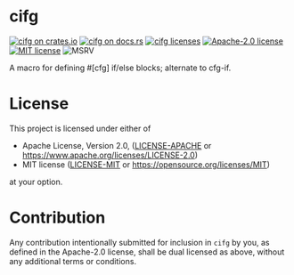 # cifg

[![cifg on crates.io][crates-shield]][crates-url]
[![cifg on docs.rs][docs-shield]][docs-url]
[![cifg licenses][license-shield]](#)
[![Apache-2.0 license][apache-shield]](LICENSE-APACHE)
[![MIT license][mit-shield]](LICENSE-MIT)
![MSRV][msrv-shield]

A macro for defining #[cfg] if/else blocks; alternate to cfg-if.

# License

This project is licensed under either of

 * Apache License, Version 2.0, ([LICENSE-APACHE](LICENSE-APACHE) or
   https://www.apache.org/licenses/LICENSE-2.0)
 * MIT license ([LICENSE-MIT](LICENSE-MIT) or
   https://opensource.org/licenses/MIT)

at your option.

# Contribution

Any contribution intentionally submitted for inclusion in `cifg` by you,
as defined in the Apache-2.0 license, shall be dual licensed as above,
without any additional terms or conditions.

[crates-shield]: https://img.shields.io/crates/v/cifg
[crates-url]: https://crates.io/crates/cifg
[docs-shield]: https://img.shields.io/docsrs/cifg
[docs-url]: https://docs.rs/cifg
[license-shield]: https://img.shields.io/crates/l/cifg?color=rebeccapurple
[apache-shield]: https://img.shields.io/badge/Apache--2.0-rebeccapurple
[mit-shield]: https://img.shields.io/badge/MIT-rebeccapurple
[msrv-shield]: https://img.shields.io/crates/msrv/cifg
